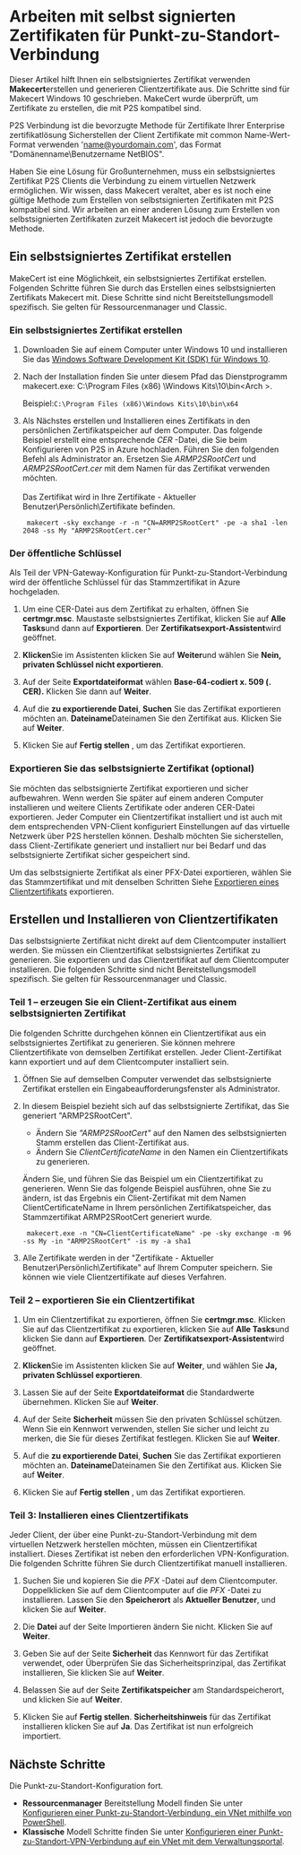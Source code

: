 <properties 
   pageTitle="Selbstsignierte Zertifikate für virtuelle Punkt-zu-Standort-Netzwerk Verbindungen standortübergreifende Makecert mit erstellen | Microsoft Azure"
   description="Dieser Artikel enthält Schritte um Makecert selbstsignierte Zertifikate auf Windows 10 erstellen."
   services="vpn-gateway"
   documentationCenter="na"
   authors="cherylmc"
   manager="carmonm"
   editor=""
   tags="azure-resource-manager"/>
<tags 
   ms.service="vpn-gateway"
   ms.devlang="na"
   ms.topic="article"
   ms.tgt_pltfrm="na"
   ms.workload="infrastructure-services"
   ms.date="08/22/2016"
   ms.author="cherylmc" />

# <a name="working-with-self-signed-certificates-for-point-to-site-connections"></a>Arbeiten mit selbst signierten Zertifikaten für Punkt-zu-Standort-Verbindung

Dieser Artikel hilft Ihnen ein selbstsigniertes Zertifikat verwenden **Makecert**erstellen und generieren Clientzertifikate aus. Die Schritte sind für Makecert Windows 10 geschrieben. MakeCert wurde überprüft, um Zertifikate zu erstellen, die mit P2S kompatibel sind. 

P2S Verbindung ist die bevorzugte Methode für Zertifikate Ihrer Enterprise zertifikatlösung Sicherstellen der Client Zertifikate mit common Name-Wert-Format verwenden 'name@yourdomain.com', das Format "Domänenname\Benutzername NetBIOS".

Haben Sie eine Lösung für Großunternehmen, muss ein selbstsigniertes Zertifikat P2S Clients die Verbindung zu einem virtuellen Netzwerk ermöglichen. Wir wissen, dass Makecert veraltet, aber es ist noch eine gültige Methode zum Erstellen von selbstsignierten Zertifikaten mit P2S kompatibel sind. Wir arbeiten an einer anderen Lösung zum Erstellen von selbstsignierten Zertifikaten zurzeit Makecert ist jedoch die bevorzugte Methode.

## <a name="create-a-self-signed-certificate"></a>Ein selbstsigniertes Zertifikat erstellen

MakeCert ist eine Möglichkeit, ein selbstsigniertes Zertifikat erstellen. Folgenden Schritte führen Sie durch das Erstellen eines selbstsignierten Zertifikats Makecert mit. Diese Schritte sind nicht Bereitstellungsmodell spezifisch. Sie gelten für Ressourcenmanager und Classic.

### <a name="to-create-a-self-signed-certificate"></a>Ein selbstsigniertes Zertifikat erstellen

1. Downloaden Sie auf einem Computer unter Windows 10 und installieren Sie das [Windows Software Development Kit (SDK) für Windows 10](https://dev.windows.com/en-us/downloads/windows-10-sdk).

2. Nach der Installation finden Sie unter diesem Pfad das Dienstprogramm makecert.exe: C:\Program Files (x86) \Windows Kits\10\bin\<Arch >. 
        
    Beispiel:`C:\Program Files (x86)\Windows Kits\10\bin\x64`

3. Als Nächstes erstellen und Installieren eines Zertifikats in den persönlichen Zertifikatspeicher auf dem Computer. Das folgende Beispiel erstellt eine entsprechende *CER* -Datei, die Sie beim Konfigurieren von P2S in Azure hochladen. Führen Sie den folgenden Befehl als Administrator an. Ersetzen Sie *ARMP2SRootCert* und *ARMP2SRootCert.cer* mit dem Namen für das Zertifikat verwenden möchten.<br><br>Das Zertifikat wird in Ihre Zertifikate - Aktueller Benutzer\Persönlich\Zertifikate befinden.

        makecert -sky exchange -r -n "CN=ARMP2SRootCert" -pe -a sha1 -len 2048 -ss My "ARMP2SRootCert.cer"


###  <a name="rootpublickey"></a>Der öffentliche Schlüssel

Als Teil der VPN-Gateway-Konfiguration für Punkt-zu-Standort-Verbindung wird der öffentliche Schlüssel für das Stammzertifikat in Azure hochgeladen.

1. Um eine CER-Datei aus dem Zertifikat zu erhalten, öffnen Sie **certmgr.msc**. Maustaste selbstsigniertes Zertifikat, klicken Sie auf **Alle Tasks**und dann auf **Exportieren**. Der **Zertifikatsexport-Assistent**wird geöffnet.

2. **Klicken**Sie im Assistenten klicken Sie auf **Weiter**und wählen Sie **Nein, privaten Schlüssel nicht exportieren**.

3. Auf der Seite **Exportdateiformat** wählen **Base-64-codiert x. 509 (. CER).** Klicken Sie dann auf **Weiter**. 

4. Auf die **zu exportierende Datei**, **Suchen** Sie das Zertifikat exportieren möchten an. **Dateiname**Dateinamen Sie den Zertifikat aus. Klicken Sie auf **Weiter**.

5. Klicken Sie auf **Fertig stellen** , um das Zertifikat exportieren.

 
### <a name="export-the-self-signed-certificate-optional"></a>Exportieren Sie das selbstsignierte Zertifikat (optional)

Sie möchten das selbstsignierte Zertifikat exportieren und sicher aufbewahren. Wenn werden Sie später auf einem anderen Computer installieren und weitere Clients Zertifikate oder anderen CER-Datei exportieren. Jeder Computer ein Clientzertifikat installiert und ist auch mit dem entsprechenden VPN-Client konfiguriert Einstellungen auf das virtuelle Netzwerk über P2S herstellen können. Deshalb möchten Sie sicherstellen, dass Client-Zertifikate generiert und installiert nur bei Bedarf und das selbstsignierte Zertifikat sicher gespeichert sind.

Um das selbstsignierte Zertifikat als einer PFX-Datei exportieren, wählen Sie das Stammzertifikat und mit denselben Schritten Siehe [Exportieren eines Clientzertifikats](#clientkey) exportieren.

## <a name="create-and-install-client-certificates"></a>Erstellen und Installieren von Clientzertifikaten

Das selbstsignierte Zertifikat nicht direkt auf dem Clientcomputer installiert werden. Sie müssen ein Clientzertifikat selbstsigniertes Zertifikat zu generieren. Sie exportieren und das Clientzertifikat auf dem Clientcomputer installieren. Die folgenden Schritte sind nicht Bereitstellungsmodell spezifisch. Sie gelten für Ressourcenmanager und Classic.

### <a name="part-1---generate-a-client-certificate-from-a-self-signed-certificate"></a>Teil 1 – erzeugen Sie ein Client-Zertifikat aus einem selbstsignierten Zertifikat

Die folgenden Schritte durchgehen können ein Clientzertifikat aus ein selbstsigniertes Zertifikat zu generieren. Sie können mehrere Clientzertifikate von demselben Zertifikat erstellen. Jeder Client-Zertifikat kann exportiert und auf dem Clientcomputer installiert sein. 

1. Öffnen Sie auf demselben Computer verwendet das selbstsignierte Zertifikat erstellen ein Eingabeaufforderungsfenster als Administrator.

2. In diesem Beispiel bezieht sich auf das selbstsignierte Zertifikat, das Sie generiert "ARMP2SRootCert". 
    - Ändern Sie *"ARMP2SRootCert"* auf den Namen des selbstsignierten Stamm erstellen das Client-Zertifikat aus. 
    - Ändern Sie *ClientCertificateName* in den Namen ein Clientzertifikats zu generieren. 


    Ändern Sie, und führen Sie das Beispiel um ein Clientzertifikat zu generieren. Wenn Sie das folgende Beispiel ausführen, ohne Sie zu ändern, ist das Ergebnis ein Client-Zertifikat mit dem Namen ClientCertificateName in Ihrem persönlichen Zertifikatspeicher, das Stammzertifikat ARMP2SRootCert generiert wurde.

        makecert.exe -n "CN=ClientCertificateName" -pe -sky exchange -m 96 -ss My -in "ARMP2SRootCert" -is my -a sha1

4. Alle Zertifikate werden in der "Zertifikate - Aktueller Benutzer\Persönlich\Zertifikate" auf Ihrem Computer speichern. Sie können wie viele Clientzertifikate auf dieses Verfahren.

### <a name="clientkey"></a>Teil 2 – exportieren Sie ein Clientzertifikat

1. Um ein Clientzertifikat zu exportieren, öffnen Sie **certmgr.msc**. Klicken Sie auf das Clientzertifikat zu exportieren, klicken Sie auf **Alle Tasks**und klicken Sie dann auf **Exportieren**. Der **Zertifikatsexport-Assistent**wird geöffnet.

2. **Klicken**Sie im Assistenten klicken Sie auf **Weiter**, und wählen Sie **Ja, privaten Schlüssel exportieren**.

3. Lassen Sie auf der Seite **Exportdateiformat** die Standardwerte übernehmen. Klicken Sie auf **Weiter**. 
 
4. Auf der Seite **Sicherheit** müssen Sie den privaten Schlüssel schützen. Wenn Sie ein Kennwort verwenden, stellen Sie sicher und leicht zu merken, die Sie für dieses Zertifikat festlegen. Klicken Sie auf **Weiter**.

5. Auf die **zu exportierende Datei**, **Suchen** Sie das Zertifikat exportieren möchten an. **Dateiname**Dateinamen Sie den Zertifikat aus. Klicken Sie auf **Weiter**.

6. Klicken Sie auf **Fertig stellen** , um das Zertifikat exportieren.  

### <a name="part-3---install-a-client-certificate"></a>Teil 3: Installieren eines Clientzertifikats

Jeder Client, der über eine Punkt-zu-Standort-Verbindung mit dem virtuellen Netzwerk herstellen möchten, müssen ein Clientzertifikat installiert. Dieses Zertifikat ist neben den erforderlichen VPN-Konfiguration. Die folgenden Schritte führen Sie durch Clientzertifikat manuell installieren.

1. Suchen Sie und kopieren Sie die *PFX* -Datei auf dem Clientcomputer. Doppelklicken Sie auf dem Clientcomputer auf die *PFX* -Datei zu installieren. Lassen Sie den **Speicherort** als **Aktueller Benutzer**, und klicken Sie auf **Weiter**.

2. Die **Datei** auf der Seite Importieren ändern Sie nicht. Klicken Sie auf **Weiter**.

3. Geben Sie auf der Seite **Sicherheit** das Kennwort für das Zertifikat verwendet, oder Überprüfen Sie das Sicherheitsprinzipal, das Zertifikat installieren, Sie klicken Sie auf **Weiter**.

4. Belassen Sie auf der Seite **Zertifikatspeicher** am Standardspeicherort, und klicken Sie auf **Weiter**.

5. Klicken Sie auf **Fertig stellen**. **Sicherheitshinweis** für das Zertifikat installieren klicken Sie auf **Ja**. Das Zertifikat ist nun erfolgreich importiert.

## <a name="next-steps"></a>Nächste Schritte

Die Punkt-zu-Standort-Konfiguration fort. 

- **Ressourcenmanager** Bereitstellung Modell finden Sie unter [Konfigurieren einer Punkt-zu-Standort-Verbindung, ein VNet mithilfe von PowerShell](vpn-gateway-howto-point-to-site-rm-ps.md). 
- **Klassische** Modell Schritte finden Sie unter [Konfigurieren einer Punkt-zu-Standort-VPN-Verbindung auf ein VNet mit dem Verwaltungsportal](vpn-gateway-point-to-site-create.md).
